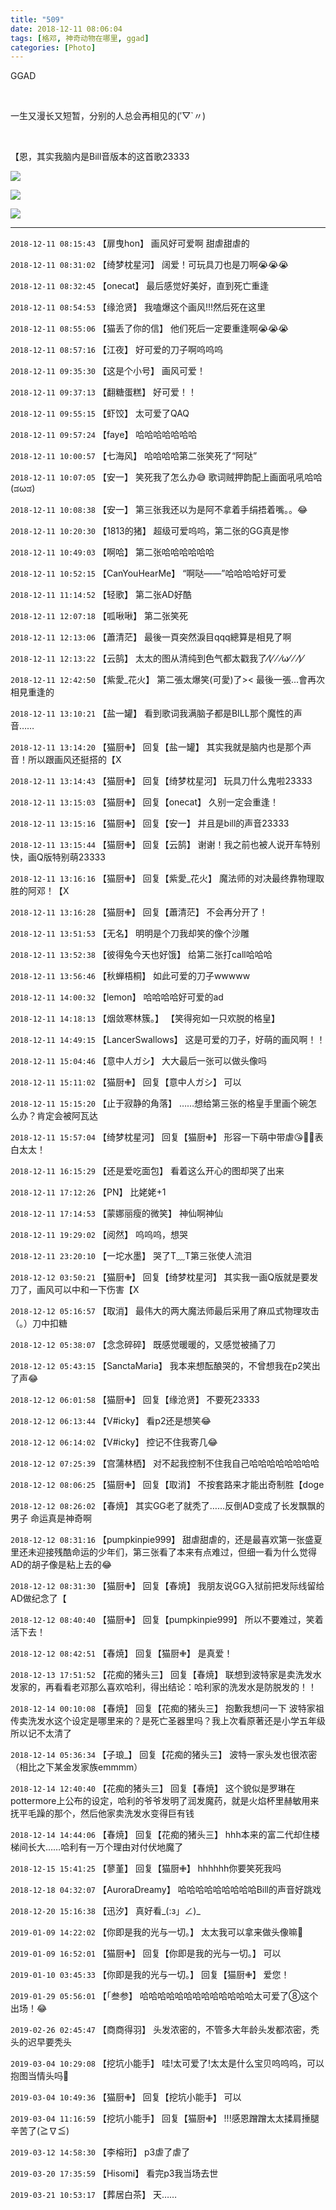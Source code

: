 ```yaml
---
title: "509"
date: 2018-12-11 08:06:04
tags: [格邓, 神奇动物在哪里, ggad]
categories: [Photo]
---
```


<p>GGAD</p> 
<p>&nbsp;<br /></p> 
<p>一生又漫长又短暂，分别的人总会再相见的(′▽`〃)&nbsp;</p> 
<p>&nbsp;<br /></p> 
<p>【恩，其实我脑内是Bill音版本的这首歌23333</p>

![](https://raw.githubusercontent.com/alicewish/meowchain247/master/img_cVZNdzJtQk9JV2NIeXlSWURCTjNPQXRsRVN1QVI4bTNqcmFES1FyY3pKM2RzT0hFS0gwOGtnPT0.jpg)

![](https://raw.githubusercontent.com/alicewish/meowchain247/master/img_cVZNdzJtQk9JV2Zsakx3TVdud2ZmL2ZEU2oyUkx1aTFwdUFHVzhMazVkdVQvY1ZpWHhXZzR3PT0.jpg)

![](https://raw.githubusercontent.com/alicewish/meowchain247/master/img_cVZNdzJtQk9JV2Zsakx3TVdud2ZmeTV5Umtzd3dQVitXSkt2cFFXVi8zN2ZoYk93UGJkTkRnPT0.jpg)

---

`2018-12-11 08:15:43` 【扉曳hon】 画风好可爱啊 甜虐甜虐的

`2018-12-11 08:31:02` 【绮梦枕星河】 阔爱！可玩具刀也是刀啊😭😭😭

`2018-12-11 08:32:45` 【onecat】 最后感觉好美好，直到死亡重逢

`2018-12-11 08:54:53` 【缘沧贤】 我嗑爆这个画风!!!然后死在这里

`2018-12-11 08:55:06` 【猫丢了你的信】 他们死后一定要重逢啊😭😭😭

`2018-12-11 08:57:16` 【江夜】 好可爱的刀子啊呜呜呜

`2018-12-11 09:35:30` 【这是个小号】 画风可爱！

`2018-12-11 09:37:13` 【翻糖蛋糕】 好可爱！！

`2018-12-11 09:55:15` 【虾饺】 太可爱了QAQ

`2018-12-11 09:57:24` 【faye】 哈哈哈哈哈哈哈

`2018-12-11 10:00:57` 【七海风】 哈哈哈哈第二张笑死了“阿哒”

`2018-12-11 10:07:05` 【安一】 笑死我了怎么办😅 歌词贼押韵配上画面吼吼哈哈(ಡωಡ)

`2018-12-11 10:08:38` 【安一】 第三张我还以为是阿不拿着手绢捂着嘴。。😂

`2018-12-11 10:20:30` 【1813的猪】 超级可爱呜呜，第二张的GG真是惨

`2018-12-11 10:49:03` 【啊哈】 第二张哈哈哈哈哈哈

`2018-12-11 10:52:15` 【CanYouHearMe】 “啊哒——”哈哈哈哈好可爱

`2018-12-11 11:14:52` 【轻歌】 第二张AD好酷

`2018-12-11 12:07:18` 【呱啾啾】 第二张笑死

`2018-12-11 12:13:06` 【蕭清茫】 最後一頁突然淚目qqq總算是相見了啊

`2018-12-11 12:13:22` 【云鹄】 太太的图从清纯到色气都太戳我了⁄(⁄ ⁄ ⁄ω⁄ ⁄ ⁄)⁄

`2018-12-11 12:42:50` 【紫愛\_花火】 第二張太爆笑(可愛)了>< 最後一張...會再次相見重逢的

`2018-12-11 13:10:21` 【盐一罐】 看到歌词我满脑子都是BILL那个魔性的声音……

`2018-12-11 13:14:20` 【猫厨✙】 回复【盐一罐】 其实我就是脑内也是那个声音！所以跟画风还挺搭的【X

`2018-12-11 13:14:43` 【猫厨✙】 回复【绮梦枕星河】 玩具刀什么鬼啦23333

`2018-12-11 13:15:03` 【猫厨✙】 回复【onecat】 久别一定会重逢！

`2018-12-11 13:15:16` 【猫厨✙】 回复【安一】 并且是bill的声音23333

`2018-12-11 13:15:44` 【猫厨✙】 回复【云鹄】 谢谢！我之前也被人说开车特别快，画Q版特别萌23333

`2018-12-11 13:16:16` 【猫厨✙】 回复【紫愛\_花火】 魔法师的对决最终靠物理取胜的阿邓！【X

`2018-12-11 13:16:28` 【猫厨✙】 回复【蕭清茫】 不会再分开了！

`2018-12-11 13:51:53` 【无名】 明明是个刀我却笑的像个沙雕

`2018-12-11 13:52:38` 【彼得兔今天也好饿】 给第二张打call哈哈哈

`2018-12-11 13:56:46` 【秋蝉梧桐】 如此可爱的刀子wwwww

`2018-12-11 14:00:32` 【lemon】 哈哈哈哈好可爱的ad

`2018-12-11 14:18:13` 【烟敛寒林簇。】 【笑得宛如一只欢脱的格皇】

`2018-12-11 14:49:15` 【LancerSwallows】 这是可爱的刀子，好萌的画风啊！！

`2018-12-11 15:04:46` 【意中人ガシ】 大大最后一张可以做头像吗

`2018-12-11 15:11:02` 【猫厨✙】 回复【意中人ガシ】 可以

`2018-12-11 15:15:20` 【止于寂静的角落】 ……想给第三张的格皇手里画个碗怎么办？肯定会被阿瓦达

`2018-12-11 15:57:04` 【绮梦枕星河】 回复【猫厨✙】 形容一下萌中带虐😘🙈🙈表白太太！

`2018-12-11 16:15:29` 【还是爱吃面包】 看着这么开心的图却哭了出来

`2018-12-11 17:12:26` 【PN】 比姥姥+1

`2018-12-11 17:14:53` 【蒙娜丽瘦的微笑】 神仙啊神仙

`2018-12-11 19:29:02` 【阅然】 呜呜呜，想哭

`2018-12-11 23:20:10` 【一坨水墨】 哭了T﹏T第三张使人流泪

`2018-12-12 03:50:21` 【猫厨✙】 回复【绮梦枕星河】 其实我一画Q版就是要发刀了，画风可以中和一下伤害【X

`2018-12-12 05:16:57` 【取消】 最伟大的两大魔法师最后采用了麻瓜式物理攻击（。）刀中扣糖

`2018-12-12 05:38:07` 【念念碎碎】 既感觉暖暖的，又感觉被捅了刀

`2018-12-12 05:43:15` 【SanctaMaria】 我本来想酝酿哭的，不曾想我在p2笑出了声😂

`2018-12-12 06:01:58` 【猫厨✙】 回复【缘沧贤】 不要死23333

`2018-12-12 06:13:44` 【V#icky】 看p2还是想笑😂

`2018-12-12 06:14:02` 【V#icky】 控记不住我寄几😂

`2018-12-12 07:25:39` 【宫蒲林栖】 对不起我控制不住我自己哈哈哈哈哈哈哈哈

`2018-12-12 08:06:25` 【猫厨✙】 回复【取消】 不按套路来才能出奇制胜【doge

`2018-12-12 08:26:02` 【春焼】 其实GG老了就秃了……反倒AD变成了长发飘飘的男子 命运真是神奇啊

`2018-12-12 08:31:16` 【pumpkinpie999】 甜虐甜虐的，还是最喜欢第一张盛夏里还未迎接残酷命运的少年们，第三张看了本来有点难过，但细一看为什么觉得AD的胡子像是粘上去的😂

`2018-12-12 08:31:30` 【猫厨✙】 回复【春焼】 我朋友说GG入狱前把发际线留给AD做纪念了【

`2018-12-12 08:40:40` 【猫厨✙】 回复【pumpkinpie999】 所以不要难过，笑着活下去！

`2018-12-12 08:42:51` 【春焼】 回复【猫厨✙】 是真爱！

`2018-12-13 17:51:52` 【花痴的猪头三】 回复【春焼】 联想到波特家是卖洗发水发家的，再看看老邓那么喜欢哈利，得出结论：哈利家的洗发水是防脱发的！！

`2018-12-14 00:10:08` 【春焼】 回复【花痴的猪头三】 抱歉我想问一下 波特家祖传卖洗发水这个设定是哪里来的？是死亡圣器里吗？我上次看原著还是小学五年级所以记不太清了

`2018-12-14 05:36:34` 【子琅\_】 回复【花痴的猪头三】 波特一家头发也很浓密（相比之下某金发家族emmmm）

`2018-12-14 12:40:40` 【花痴的猪头三】 回复【春焼】 这个貌似是罗琳在pottermore上公布的设定，哈利的爷爷发明了润发魔药，就是火焰杯里赫敏用来抚平毛躁的那个，然后他家卖洗发水变得巨有钱

`2018-12-14 14:44:06` 【春焼】 回复【花痴的猪头三】 hhh本来的富二代却住楼梯间长大……哈利有一万个理由对付伏地魔了

`2018-12-15 15:41:25` 【蓼堇】 回复【猫厨✙】 hhhhhh你要笑死我吗

`2018-12-18 04:32:07` 【AuroraDreamy】 哈哈哈哈哈哈哈哈哈Bill的声音好跳戏

`2018-12-20 15:16:38` 【迅汐】 真好看\_(:з」∠)\_

`2019-01-09 14:22:02` 【你即是我的光与一切。】 太太我可以拿来做头像嘛👀

`2019-01-09 16:52:01` 【猫厨✙】 回复【你即是我的光与一切。】 可以

`2019-01-10 03:45:33` 【你即是我的光与一切。】 回复【猫厨✙】 爱您！

`2019-01-29 05:56:01` 【「叁参】 哈哈哈哈哈哈哈哈哈哈哈哈哈太可爱了⑧这个出场！😂

`2019-02-26 02:45:47` 【商商得羽】 头发浓密的，不管多大年龄头发都浓密，秃头的迟早要秃头

`2019-03-04 10:29:08` 【挖坑小能手】 哇!太可爱了!太太是什么宝贝呜呜呜，可以抱图当情头吗👀

`2019-03-04 10:49:36` 【猫厨✙】 回复【挖坑小能手】 可以

`2019-03-04 11:16:59` 【挖坑小能手】 回复【猫厨✙】 !!!感恩蹭蹭太太揉肩捶腿辛苦了(≧∇≦)

`2019-03-12 14:58:30` 【李榕珩】 p3虐了虐了

`2019-03-20 17:35:59` 【Hisomi】 看完p3我当场去世

`2019-03-21 10:53:17` 【葬居白茶】 天……
